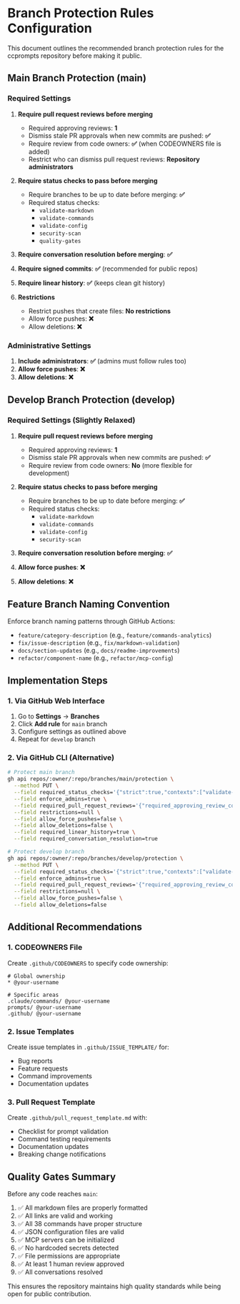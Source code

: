 # Branch Protection Rules Configuration

This document outlines the recommended branch protection rules for the ccprompts repository before making it public.

## Main Branch Protection (main)

### Required Settings

1. **Require pull request reviews before merging**
   - Required approving reviews: **1**
   - Dismiss stale PR approvals when new commits are pushed: **✅**
   - Require review from code owners: **✅** (when CODEOWNERS file is added)
   - Restrict who can dismiss pull request reviews: **Repository administrators**

2. **Require status checks to pass before merging**
   - Require branches to be up to date before merging: **✅**
   - Required status checks:
     - `validate-markdown`
     - `validate-commands`
     - `validate-config`
     - `security-scan`
     - `quality-gates`

3. **Require conversation resolution before merging**: **✅**

4. **Require signed commits**: **✅** (recommended for public repos)

5. **Require linear history**: **✅** (keeps clean git history)

6. **Restrictions**
   - Restrict pushes that create files: **No restrictions**
   - Allow force pushes: **❌**
   - Allow deletions: **❌**

### Administrative Settings

1. **Include administrators**: **✅** (admins must follow rules too)
2. **Allow force pushes**: **❌**
3. **Allow deletions**: **❌**

## Develop Branch Protection (develop)

### Required Settings (Slightly Relaxed)

1. **Require pull request reviews before merging**
   - Required approving reviews: **1**
   - Dismiss stale PR approvals when new commits are pushed: **✅**
   - Require review from code owners: **No** (more flexible for development)

2. **Require status checks to pass before merging**
   - Require branches to be up to date before merging: **✅**
   - Required status checks:
     - `validate-markdown`
     - `validate-commands`
     - `validate-config`
     - `security-scan`

3. **Require conversation resolution before merging**: **✅**

4. **Allow force pushes**: **❌**
5. **Allow deletions**: **❌**

## Feature Branch Naming Convention

Enforce branch naming patterns through GitHub Actions:

- `feature/category-description` (e.g., `feature/commands-analytics`)
- `fix/issue-description` (e.g., `fix/markdown-validation`)
- `docs/section-updates` (e.g., `docs/readme-improvements`)
- `refactor/component-name` (e.g., `refactor/mcp-config`)

## Implementation Steps

### 1. Via GitHub Web Interface

1. Go to **Settings** → **Branches**
2. Click **Add rule** for `main` branch
3. Configure settings as outlined above
4. Repeat for `develop` branch

### 2. Via GitHub CLI (Alternative)

```bash
# Protect main branch
gh api repos/:owner/:repo/branches/main/protection \
  --method PUT \
  --field required_status_checks='{"strict":true,"contexts":["validate-markdown","validate-commands","validate-config","security-scan","quality-gates"]}' \
  --field enforce_admins=true \
  --field required_pull_request_reviews='{"required_approving_review_count":1,"dismiss_stale_reviews":true}' \
  --field restrictions=null \
  --field allow_force_pushes=false \
  --field allow_deletions=false \
  --field required_linear_history=true \
  --field required_conversation_resolution=true

# Protect develop branch
gh api repos/:owner/:repo/branches/develop/protection \
  --method PUT \
  --field required_status_checks='{"strict":true,"contexts":["validate-markdown","validate-commands","validate-config","security-scan"]}' \
  --field enforce_admins=true \
  --field required_pull_request_reviews='{"required_approving_review_count":1,"dismiss_stale_reviews":true}' \
  --field restrictions=null \
  --field allow_force_pushes=false \
  --field allow_deletions=false
```

## Additional Recommendations

### 1. CODEOWNERS File

Create `.github/CODEOWNERS` to specify code ownership:

```
# Global ownership
* @your-username

# Specific areas
.claude/commands/ @your-username
prompts/ @your-username
.github/ @your-username
```

### 2. Issue Templates

Create issue templates in `.github/ISSUE_TEMPLATE/` for:

- Bug reports
- Feature requests
- Command improvements
- Documentation updates

### 3. Pull Request Template

Create `.github/pull_request_template.md` with:

- Checklist for prompt validation
- Command testing requirements
- Documentation updates
- Breaking change notifications

## Quality Gates Summary

Before any code reaches `main`:

1. ✅ All markdown files are properly formatted
2. ✅ All links are valid and working
3. ✅ All 38 commands have proper structure
4. ✅ JSON configuration files are valid
5. ✅ MCP servers can be initialized
6. ✅ No hardcoded secrets detected
7. ✅ File permissions are appropriate
8. ✅ At least 1 human review approved
9. ✅ All conversations resolved

This ensures the repository maintains high quality standards while being open for public contribution.
